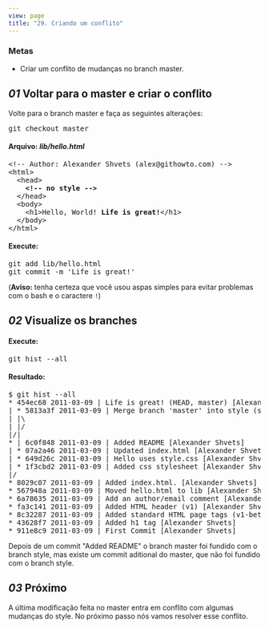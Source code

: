 ```yaml
---
view: page
title: "29. Criando um conflito"
---
```


<h3>Metas</h3>

<ul><li>Criar um conflito de mudanças no branch master.</li></ul>

<h2><em>01</em> Voltar para o master e criar o conflito</h2>

<p>Volte para o branch master e faça as seguintes alterações:</p>

<pre class="instructions">git checkout master</pre>

<h4 class="h4-pre">Arquivo: <em>lib/hello.html</em></h4>

<pre class="file">&lt;!-- Author: Alexander Shvets (alex@githowto.com) --&gt;
&lt;html&gt;
  &lt;head&gt;
    <strong>&lt;!-- no style --&gt;</strong>
  &lt;/head&gt;
  &lt;body&gt;
    &lt;h1&gt;Hello, World! <strong>Life is great!</strong>&lt;/h1&gt;
  &lt;/body&gt;
&lt;/html&gt;</pre>

<h4 class="h4-pre">Execute:</h4>

<pre class="instructions">git add lib/hello.html
git commit -m 'Life is great!'</pre>

(<b>Aviso:</b> tenha certeza que você usou aspas simples para evitar problemas com o bash e o caractere <code>!</code>)

<h2><em>02</em> Visualize os branches</h2>

<h4 class="h4-pre">Execute:</h4>

<pre class="instructions">git hist --all</pre>

<h4 class="h4-pre">Resultado:</h4>

<pre class="sample">$ git hist --all
* 454ec68 2011-03-09 | Life is great! (HEAD, master) [Alexander Shvets]
| * 5813a3f 2011-03-09 | Merge branch 'master' into style (style) [Alexander Shvets]
| |\  
| |/  
|/|
* | 6c0f848 2011-03-09 | Added README [Alexander Shvets]
| * 07a2a46 2011-03-09 | Updated index.html [Alexander Shvets]
| * 649d26c 2011-03-09 | Hello uses style.css [Alexander Shvets]
| * 1f3cbd2 2011-03-09 | Added css stylesheet [Alexander Shvets]
|/  
* 8029c07 2011-03-09 | Added index.html. [Alexander Shvets]
* 567948a 2011-03-09 | Moved hello.html to lib [Alexander Shvets]
* 6a78635 2011-03-09 | Add an author/email comment [Alexander Shvets]
* fa3c141 2011-03-09 | Added HTML header (v1) [Alexander Shvets]
* 8c32287 2011-03-09 | Added standard HTML page tags (v1-beta) [Alexander Shvets]
* 43628f7 2011-03-09 | Added h1 tag [Alexander Shvets]
* 911e8c9 2011-03-09 | First Commit [Alexander Shvets]</pre>

<p>Depois de um commit "Added README" o branch master foi fundido com o branch style, mas existe um commit aditional do master, que não foi fundido com o branch style.</p>

<h2><em>03</em> Próximo</h2>

<p>A última modificação feita no master entra em conflito com algumas mudanças do style. No próximo passo nós vamos resolver esse conflito.</p>
